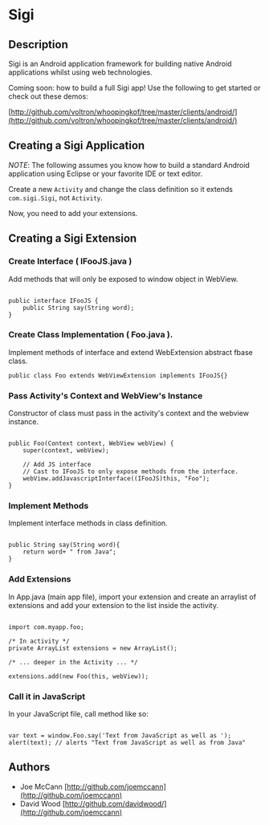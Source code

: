 Sigi
====================

Description
---------------------
Sigi is an Android application framework for building native Android applications whilst using web technologies.


Coming soon:  how to build a full Sigi app!  Use the following to get started or check out these demos:

[http://github.com/voltron/whoopingkof/tree/master/clients/android/](http://github.com/voltron/whoopingkof/tree/master/clients/android/)


Creating a Sigi Application
---------------------

*NOTE*: The following assumes you know how to build a standard Android application using Eclipse or your favorite IDE or text editor.

Create a new <code>Activity</code> and change the class definition so it extends <code>com.sigi.Sigi</code>, not <code>Activity</code>.

Now, you need to add your extensions.


Creating a Sigi Extension
---------------------

### Create Interface ( IFooJS.java ) ###
Add methods that will only be exposed to window object in WebView.

<pre><code>
public interface IFooJS { 
	public String say(String word);
}
</code></pre>

### Create Class Implementation ( Foo.java ). ###  
Implement methods of interface and extend WebExtension abstract fbase class.

<pre><code>public class Foo extends WebViewExtension implements IFooJS{}</code></pre>

### Pass Activity's Context and WebView's Instance ###
Constructor of class must pass in the activity's context and the webview instance.

<pre><code>	
public Foo(Context context, WebView webView) {
	super(context, webView);
				
	// Add JS interface
	// Cast to IFooJS to only expose methods from the interface.
	webView.addJavascriptInterface((IFooJS)this, "Foo");
}
</code></pre>

### Implement Methods ###
Implement interface methods in class definition.

<pre><code>
public String say(String word){
	return word+ " from Java";
}
</code></pre>

### Add Extensions ###
In App.java (main app file), import your extension and create an arraylist of extensions and add your extension to the list inside the activity.

<pre><code>
import com.myapp.foo;

/* In activity */
private ArrayList<IWebViewExtension> extensions = new ArrayList<IWebViewExtension>();

/* ... deeper in the Activity ... */

extensions.add(new Foo(this, webView));
</code></pre>

### Call it in JavaScript ###
In your JavaScript file, call method like so:

<pre><code>
var text = window.Foo.say('Text from JavaScript as well as ');
alert(text); // alerts "Text from JavaScript as well as from Java"
</code></pre>

Authors
---------------------
- Joe McCann [http://github.com/joemccann](http://github.com/joemccann)
- David Wood [http://github.com/davidwood/](http://github.com/joemccann)